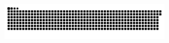 <img src="https://raw.githubusercontent.com/danielkosgei/danielkosgei/output/snake.svg" alt="Snake animation" />

###

